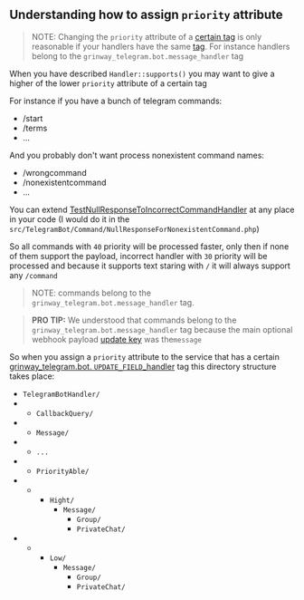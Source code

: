 Understanding how to assign `priority` attribute
------
> NOTE: Changing the `priority` attribute of a
> [certain tag](https://github.com/GrinWay/telegram-bundle/blob/main/docs/reference.md#handler-tags)
> is only reasonable if your handlers have the
> same [tag](https://github.com/GrinWay/telegram-bundle/blob/main/docs/reference.md#handler-tags).
> For instance handlers belong to the `grinway_telegram.bot.message_handler` tag

When you have described `Handler::supports()` you may want to give a higher of the lower `priority` attribute of a
certain tag

For instance if you have a bunch of telegram commands:

* /start
* /terms
* ...

And you probably don't want process nonexistent command names:

* /wrongcommand
* /nonexistentcommand
* ...

You can
extend [TestNullResponseToIncorrectCommandHandler](https://github.com/GrinWay/telegram-bundle/blob/main/src/Bot/Test/PriorityAble/Message/Command/LowPriority/TestNullResponseToIncorrectCommandHandler.php)
at any place in your code (I would do it in the `src/TelegramBot/Command/NullResponseForNonexistentCommand.php`)

So all commands with `40` priority will be processed faster, only then if none of them support the payload, incorrect
handler with `30` priority will be processed and because it supports text staring with `/` it will always support any
`/command`

> NOTE: commands belong to the `grinway_telegram.bot.message_handler` tag.

> **PRO TIP:** We understood that commands belong to the `grinway_telegram.bot.message_handler` tag because the main
> optional webhook payload [update key](https://core.telegram.org/bots/api#update) was the`message`

So when you assign a `priority` attribute to the service that has a certain
[grinway_telegram.bot.
`UPDATE_FIELD`_handler](https://github.com/GrinWay/telegram-bundle/blob/main/docs/reference.md#handler-tags)
tag this directory structure takes place:

* `TelegramBotHandler/`
*
    * `CallbackQuery/`
*
    * `Message/`
*
    * `...`
*
    * `PriorityAble/`
*
    *
        * `Hight/`
            * `Message/`
                * `Group/`
                * `PrivateChat/`
*
    *
        * `Low/`
            * `Message/`
                * `Group/`
                * `PrivateChat/`
